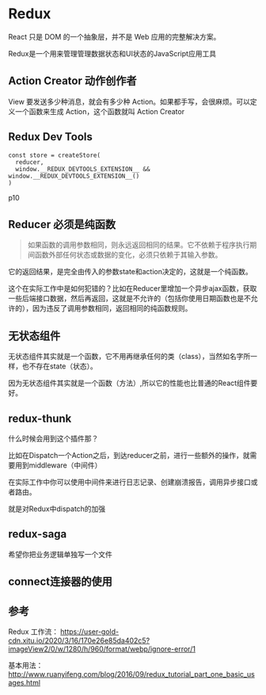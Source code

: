 # Redux

React 只是 DOM 的一个抽象层，并不是 Web 应用的完整解决方案。

Redux是一个用来管理管理数据状态和UI状态的JavaScript应用工具

## Action Creator 动作创作者
View 要发送多少种消息，就会有多少种 Action。如果都手写，会很麻烦。可以定义一个函数来生成 Action，这个函数就叫 Action Creator

## Redux Dev Tools
```
const store = createStore(
  reducer,
  window.__REDUX_DEVTOOLS_EXTENSION__ && window.__REDUX_DEVTOOLS_EXTENSION__()
)
```

p10

## Reducer 必须是纯函数
> 如果函数的调用参数相同，则永远返回相同的结果。它不依赖于程序执行期间函数外部任何状态或数据的变化，必须只依赖于其输入参数。

它的返回结果，是完全由传入的参数state和action决定的，这就是一个纯函数。

这个在实际工作中是如何犯错的？比如在Reducer里增加一个异步ajax函数，获取一些后端接口数据，然后再返回，这就是不允许的（包括你使用日期函数也是不允许的），因为违反了调用参数相同，返回相同的纯函数规则。

## 无状态组件

无状态组件其实就是一个函数，它不用再继承任何的类（class），当然如名字所一样，也不存在state（状态）。

因为无状态组件其实就是一个函数（方法）,所以它的性能也比普通的React组件要好。

## redux-thunk

什么时候会用到这个插件那？

比如在Dispatch一个Action之后，到达reducer之前，进行一些额外的操作，就需要用到middleware（中间件）

在实际工作中你可以使用中间件来进行日志记录、创建崩溃报告，调用异步接口或者路由。

就是对Redux中dispatch的加强

## redux-saga

希望你把业务逻辑单独写一个文件

## connect连接器的使用




## 参考

Redux 工作流：
https://user-gold-cdn.xitu.io/2020/3/16/170e26e85da402c5?imageView2/0/w/1280/h/960/format/webp/ignore-error/1

基本用法：
  http://www.ruanyifeng.com/blog/2016/09/redux_tutorial_part_one_basic_usages.html

